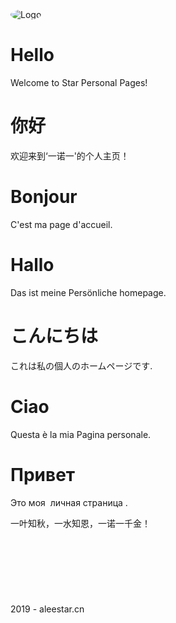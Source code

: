 <!DOCTYPE html>
<html>
<head>
<meta charset="utf-8">
<meta name="viewport" content="width=device-width, initial-scale=1.0, maximum-scale=1.0, user-scalable=no">
<meta http-equiv="X-UA-Compatible" content="IE=edge">
<meta name="description" content="Aleestar's Homepage'">
<meta name="keywords" content="Aleestar">
<meta name="author" content="Aleestar">
<title>Aleestar-Personal Homepage</title>
<link rel="stylesheet" type="text/css" href="lib/font-awesome-4.7.0/css/font-awesome.min.css">
<link rel="shortcut icon" type="image/x-icon" href="https://q1.qlogo.cn/g?b=qq&nk=52110919&s=640">
<link rel="stylesheet" type="text/css" href="css/animate.css">
<link rel="stylesheet" type="text/css" href="css/owl.carousel.css">
<link rel="stylesheet" type="text/css" href="css/magnific-popup.css">
<link rel="stylesheet" type="text/css" href="css/jquery.mCustomScrollbar.min.css">
<link rel="stylesheet" type="text/css" href="css/partical-animation.css">
<link rel="stylesheet" type="text/css" href="lib/bootstrap/css/bootstrap-theme.min.css">
<link rel="stylesheet" type="text/css" href="lib/bootstrap/css/bootstrap.min.css">
<link rel="stylesheet" type="text/css" href="css/reset.css">
<link rel="stylesheet" type="text/css" href="css/structure.css">
<link rel="stylesheet" type="text/css" href="css/main-style-2016.css">
<link rel="stylesheet" type="text/css" href="css/responsive.css">
</head>
<body class="single-image">
<div class="page-loader-wrapper">
<div class="loader">
</div>
</div>
<div id="main-wrapper">
<main id="main" class="background" data-image="https://github.com/Qiaojo/qiaojo.github.io/blob/main/inuoi001.jpg">
<div class="overlay" style="background-color: rgba(0,0,0,0.6)"></div>
<div class="nc-content-section index nc-active vhm">
<div id="particles-js"></div>
<div id="home-page" class="page-wrapper vhm-item active-home anim s01">
<div class="container">
<div class="logo ac anim fadeInUp s01 delay-0-5s">
<div class="logo-wrp">
<img src="https://q1.qlogo.cn/g?b=qq&nk=52110919&s=640" style="border-radius: 50%;" alt="Logo"/>
</div>
</div>
<div class="tagline ac anim fadeInUp s01 delay-0-6s">
<div class="carousel-widget text-carousel" data-itemrange="false" data-in="fadeIn" data-out="fadeOut" data-autoplay="true" data-loop="true" data-items="1" data-mouseDrag="false" data-touchDrag="false">
<div class="carousel">
<div class="owl-carousel owl-theme">
<div class="item">
<h1>Hello</h1>
<p>Welcome to Star Personal Pages!</p>
</div>
<div class="item">
<h1>你好</h1>
<p>欢迎来到‘一诺一'的个人主页！</p>
</div>
<div class="item">
<h1>Bonjour</h1>
<p>C'est ma page d'accueil.</p>
</div>
<div class="item">
<h1>Hallo</h1>
<p>Das ist meine Persönliche homepage.</p>
</div>
<div class="item">
<h1>こんにちは</h1>
<p>これは私の個人のホームページです.</p>
</div>
<div class="item">
<h1>Ciao</h1>
<p>Questa è la mia Pagina personale.</p>
</div>
<div class="item">
<h1>Привет</h1>
<p>Это моя  личная страница .</p>
</div>
</div>
</div>
</div>
</div>
<div class="social-icon ac anim fadeInUp s01 delay-0-9s">
<a class="icon vhm" target="_blank" href="https://www.inuoi.com">
<span class="box"></span>
<i class="fa fa-home vhm-item"></i>
</a>
<a class="icon vhm" target="_blank" href="https://www.inuoi.com">
<span class="box"></span>
<i class="fa fa-indent vhm-item"></i>
</a>
<a class="icon vhm" target="_blank" href="mailto:qqlittlejoe@163.com">
<span class="box"></span>
<i class="fa fa-envelope vhm-item"></i>
</a>
<a class="icon vhm" target="_blank" href="http://wpa.qq.com/msgrd?v=3&uin=29322171&site=qq&menu=yes">
<span class="box"></span>
<i class="fa fa-qq vhm-item"></i>
</a>
<a class="icon vhm" target="_blank" href="https://github.com/Qiaojo">
<span class="box"></span>
<i class="fa fa-github vhm-item"></i>
</a>
</div>
<div class="copyrights ac anim fadeInUp s01 delay-1s">
一叶知秋，一水知恩，一诺一千金！<br /><br /><br />
<span id="aa"></span>
<SCRIPT language=javascript>
									//<!--
									//document.write("");
									function show_date_time(){
									window.setTimeout("show_date_time()", 1000);
									timeold=((new Date()).getTime()-(new Date("06/27/2019 19:00:00")).getTime());
									sectimeold=timeold/1000
									secondsold=Math.floor(sectimeold);
									msPerDay=24*60*60*1000
									e_daysold=timeold/msPerDay
									daysold=Math.floor(e_daysold);
									e_hrsold=(e_daysold-daysold)*24;
									hrsold=Math.floor(e_hrsold);
									e_minsold=(e_hrsold-hrsold)*60;
									minsold=Math.floor((e_hrsold-hrsold)*60);
									seconds=Math.floor((e_minsold-minsold)*60);
									aa.innerHTML=""+daysold+"D "+hrsold+"H "+minsold+"M "+seconds+"S ";
									}
									show_date_time();
									//-->
									</SCRIPT>
<br /><br />
<br /><br /><br />
<span><i class="fa fa-copyright"></i></span>
2019 - <script>document.write(new Date().getFullYear() );</script> aleestar.cn
</div>
<script>var _hmt =_hmt ||[];(function() {var hm =document.createElement("script");hm.src ="https://hm.baidu.com/hm.js?86a28727a22fc484486d01e00c8e3776";var s =document.getElementsByTagName("script")[0];s.parentNode.insertBefore(hm,s);})();</script>
</div>
</div>
</div>
<div class="nc-overlay"></div>
</main>
</div>
<script src="js/jquery-1.11.3.min.js"></script>
<script src="js/plugins.js"></script>
<script src="js/particles.min.js"></script>
<script src="js/partical-animation.js"></script>
<script src="js/common.js"></script>
<script>window.onload =function(){setInterval("randomBackgroundImage()",10000);var index =Math.ceil(Math.random()*3);document.getElementById("main").style.backgroundImage ="url(https://upyun.aleestar.cn/homePage-bg" + index +".jpg)";}
</script>
</body>
</html>
